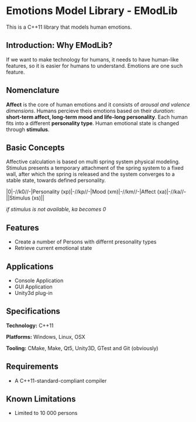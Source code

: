 # Emotions Model Library - EModLib

This is a C++11 library that models human emotions.

## Introduction: Why EModLib?

If we want to make technology for humans, it needs to have human-like features, so it is easier for humans to understand. Emotions are one such feature.

## Nomenclature

**Affect** is the core of human emotions and it consists of *arousal and valence dimensions*. Humans percieve theis emotions based on their *duration*: **short-term affect, long-term mood and life-long personality**. Each human fits into a different **personality type**. Human emotional state is changed through **stimulus**.

## Basic Concepts

Affective calculation is based on multi spring system physical modeling. Stimulus presents a temporary attachment of the spring system to a fixed wall, after which the spring is released and the system converges to a stable state, towards defined personality.
 
|0|-//k0//-|Personality (xp)|-//kp//-|Mood (xm)|-//km//-|Affect (xa)|-//ka//-||Stimulus (xs)||

*if stimulus is not available, ka becomes 0*

## Features

- Create a number of Persons with differnt presonality types
- Retrieve current emotional state

## Applications

* Console Application
* GUI Application
* Unity3d plug-in

## Specifications

**Technology:** C++11

**Platforms:** Windows, Linux, OSX

**Tooling:** CMake, Make, Qt5, Unity3D, GTest and Git (obviously)

## Requirements

- A C++11-standard-compliant compiler

## Known Limitations

- Limited to 10 000 persons
